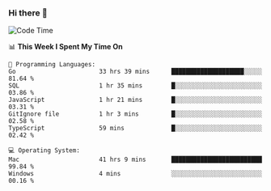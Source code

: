### Hi there 👋

<!--
**CrazyCollin/crazycollin** is a ✨ _special_ ✨ repository because its `README.md` (this file) appears on your GitHub profile.

Here are some ideas to get you started:

- 🔭 I’m currently working on ...
- 🌱 I’m currently learning ...
- 👯 I’m looking to collaborate on ...
- 🤔 I’m looking for help with ...
- 💬 Ask me about ...
- 📫 How to reach me: ...
- 😄 Pronouns: ...
- ⚡ Fun fact: ...
-->

<!--START_SECTION:waka-->
![Code Time](http://img.shields.io/badge/Code%20Time-2%2C428%20hrs%2019%20mins-blue)

📊 **This Week I Spent My Time On** 

```text
💬 Programming Languages: 
Go                       33 hrs 39 mins      ████████████████████░░░░░   81.64 % 
SQL                      1 hr 35 mins        █░░░░░░░░░░░░░░░░░░░░░░░░   03.86 % 
JavaScript               1 hr 21 mins        █░░░░░░░░░░░░░░░░░░░░░░░░   03.31 % 
GitIgnore file           1 hr 3 mins         █░░░░░░░░░░░░░░░░░░░░░░░░   02.58 % 
TypeScript               59 mins             █░░░░░░░░░░░░░░░░░░░░░░░░   02.42 % 

💻 Operating System: 
Mac                      41 hrs 9 mins       █████████████████████████   99.84 % 
Windows                  4 mins              ░░░░░░░░░░░░░░░░░░░░░░░░░   00.16 % 
```


<!--END_SECTION:waka-->
